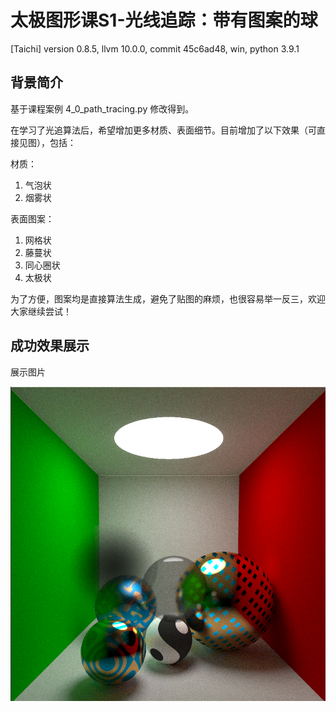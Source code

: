 # 太极图形课S1-光线追踪：带有图案的球
[Taichi] version 0.8.5, llvm 10.0.0, commit 45c6ad48, win, python 3.9.1

## 背景简介
基于课程案例 4_0_path_tracing.py 修改得到。

在学习了光追算法后，希望增加更多材质、表面细节。目前增加了以下效果（可直接见图），包括：

材质：
1. 气泡状
2. 烟雾状


表面图案：
1. 网格状
2. 藤蔓状
3. 同心圈状
4. 太极状

为了方便，图案均是直接算法生成，避免了贴图的麻烦，也很容易举一反三，欢迎大家继续尝试！


## 成功效果展示
展示图片

![demo](./data/demo.png)

